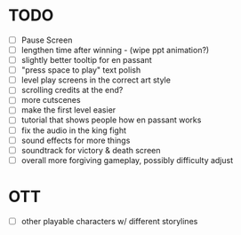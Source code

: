 # TODO
- [ ] Pause Screen
- [ ] lengthen time after winning - (wipe ppt animation?)
- [ ] slightly better tooltip for en passant
- [ ] "press space to play" text polish
- [ ] level play screens in the correct art style
- [ ] scrolling credits at the end?
- [ ] more cutscenes
- [ ] make the first level easier
- [ ] tutorial that shows people how en passant works
- [ ] fix the audio in the king fight
- [ ] sound effects for more things
- [ ] soundtrack for victory & death screen
- [ ] overall more forgiving gameplay, possibly difficulty adjust

# OTT
- [ ] other playable characters w/ different storylines

